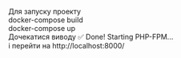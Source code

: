 Для запуску проекту
</br>
docker-compose build
</br>
docker-compose up
</br>
Дочекатися виводу 
 ✅ Done! Starting PHP-FPM...
</br>
і перейти на http://localhost:8000/

